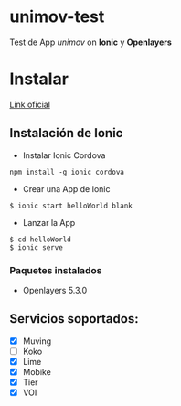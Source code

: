 
# unimov-test

Test de App *unimov* on **Ionic** y **Openlayers**

  

# Instalar

[Link oficial](https://ionicframework.com/docs/intro/installation/)

  
  

## Instalación de Ionic


* Instalar Ionic Cordova

```
npm install -g ionic cordova
```

* Crear una App de Ionic
  

```
$ ionic start helloWorld blank
```


* Lanzar la App


```
$ cd helloWorld
$ ionic serve
```

  
  

### Paquetes instalados

  

* Openlayers 5.3.0

  
  

## Servicios soportados:

* [x] Muving
* [ ] Koko
* [x] Lime
* [x] Mobike
* [x] Tier
* [x] VOI
